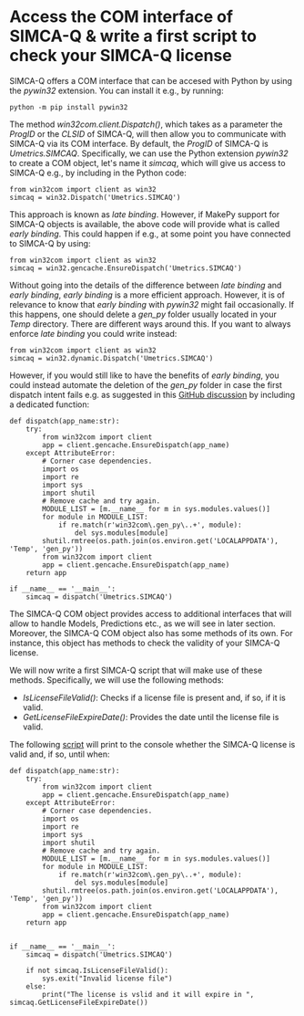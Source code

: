 # Access the COM interface of SIMCA-Q & write a first script to check your SIMCA-Q license

SIMCA-Q offers a COM interface that can be accesed with Python by using the *pywin32* extension. You can install it e.g., by running:
```
python -m pip install pywin32
```

The method *win32com.client.Dispatch()*, which takes as a parameter the *ProgID* or the *CLSID* of SIMCA-Q, will then allow you to communicate with SIMCA-Q via its COM interface. By default, the *ProgID* of SIMCA-Q is *Umetrics.SIMCAQ*. Specifically, we can use the Python extension *pywin32* to create a COM object, let's name it *simcaq*, which will give us access to SIMCA-Q e.g., by including in the Python code:
```
from win32com import client as win32
simcaq = win32.Dispatch('Umetrics.SIMCAQ')
```

This approach is known as *late binding*. However, if MakePy support for SIMCA-Q objects is available, the above code will provide what is called *early binding*. This could happen if e.g., at some point you have connected to SIMCA-Q by using:
```
from win32com import client as win32
simcaq = win32.gencache.EnsureDispatch('Umetrics.SIMCAQ')
```

Without going into the details of the difference between *late binding* and *early binding*, *early binding* is a more efficient approach. However, it is of relevance to know that *early binding* with *pywin32* might fail occasionally. If this happens, one should delete a *gen_py* folder usually located in your *Temp* directory. There are different ways around this. If you want to always enforce *late binding* you could write instead:
```
from win32com import client as win32
simcaq = win32.dynamic.Dispatch('Umetrics.SIMCAQ')
```

However, if you would still like to have the benefits of *early binding*, you could instead automate the deletion of the *gen_py* folder in case the first dispatch intent fails e.g. as suggested in this [GitHub discussion](https://gist.github.com/rdapaz/63590adb94a46039ca4a10994dff9dbe#gistcomment-2918299) by including a dedicated function:
```
def dispatch(app_name:str):
    try:
        from win32com import client
        app = client.gencache.EnsureDispatch(app_name)
    except AttributeError:
        # Corner case dependencies.
        import os
        import re
        import sys
        import shutil
        # Remove cache and try again.
        MODULE_LIST = [m.__name__ for m in sys.modules.values()]
        for module in MODULE_LIST:
            if re.match(r'win32com\.gen_py\..+', module):
                del sys.modules[module]
        shutil.rmtree(os.path.join(os.environ.get('LOCALAPPDATA'), 'Temp', 'gen_py'))
        from win32com import client
        app = client.gencache.EnsureDispatch(app_name)
    return app

if __name__ == '__main__':
    simcaq = dispatch('Umetrics.SIMCAQ')
```

The SIMCA-Q COM object provides access to additional interfaces that will allow to handle Models, Predictions etc., as we will see in later section. Moreover, the SIMCA-Q COM object also has some methods of its own. For instance, this object has methods to check the validity of your SIMCA-Q license.

We will now write a first SIMCA-Q script that will make use of these methods. Specifically, we will use the following methods:
- *IsLicenseFileValid()*: Checks if a license file is present and, if so, if it is valid. 
- *GetLicenseFileExpireDate()*: Provides the date until the license file is valid.

The following [script](https://github.com/OEM-Sartorius-Data-Analytics/SimcaQ_Python_Scripting_Guide/blob/main/00_COM_and_License/COM_and_License.py) will print to the console whether the SIMCA-Q license is valid and, if so, until when:
```
def dispatch(app_name:str):
    try:
        from win32com import client
        app = client.gencache.EnsureDispatch(app_name)
    except AttributeError:
        # Corner case dependencies.
        import os
        import re
        import sys
        import shutil
        # Remove cache and try again.
        MODULE_LIST = [m.__name__ for m in sys.modules.values()]
        for module in MODULE_LIST:
            if re.match(r'win32com\.gen_py\..+', module):
                del sys.modules[module]
        shutil.rmtree(os.path.join(os.environ.get('LOCALAPPDATA'), 'Temp', 'gen_py'))
        from win32com import client
        app = client.gencache.EnsureDispatch(app_name)
    return app


if __name__ == '__main__':
    simcaq = dispatch('Umetrics.SIMCAQ')

    if not simcaq.IsLicenseFileValid():
        sys.exit("Invalid license file")
    else:
        print("The license is vslid and it will expire in ", simcaq.GetLicenseFileExpireDate())
```


